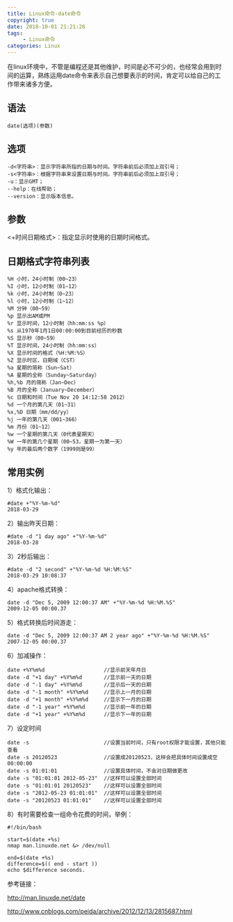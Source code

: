 ```yaml
---
title: Linux命令-date命令
copyright: true
date: 2018-10-01 21:21:28
tags:
     - Linux命令
categories: Linux
---
```


在linux环境中，不管是编程还是其他维护，时间是必不可少的，也经常会用到时间的运算，熟练运用date命令来表示自己想要表示的时间，肯定可以给自己的工作带来诸多方便。

## 语法

`date(选项)(参数)`

## 选项

```
-d<字符串>：显示字符串所指的日期与时间。字符串前后必须加上双引号；
-s<字符串>：根据字符串来设置日期与时间。字符串前后必须加上双引号；
-u：显示GMT；
--help：在线帮助；
--version：显示版本信息。
```

## 参数

<+时间日期格式>：指定显示时使用的日期时间格式。

## 日期格式字符串列表

```
%H 小时，24小时制（00~23）
%I 小时，12小时制（01~12）
%k 小时，24小时制（0~23）
%l 小时，12小时制（1~12）
%M 分钟（00~59）
%p 显示出AM或PM
%r 显示时间，12小时制（hh:mm:ss %p）
%s 从1970年1月1日00:00:00到目前经历的秒数
%S 显示秒（00~59）
%T 显示时间，24小时制（hh:mm:ss）
%X 显示时间的格式（%H:%M:%S）
%Z 显示时区，日期域（CST）
%a 星期的简称（Sun~Sat）
%A 星期的全称（Sunday~Saturday）
%h,%b 月的简称（Jan~Dec）
%B 月的全称（January~December）
%c 日期和时间（Tue Nov 20 14:12:58 2012）
%d 一个月的第几天（01~31）
%x,%D 日期（mm/dd/yy）
%j 一年的第几天（001~366）
%m 月份（01~12）
%w 一个星期的第几天（0代表星期天）
%W 一年的第几个星期（00~53，星期一为第一天）
%y 年的最后两个数字（1999则是99）
```

## 常用实例

1）格式化输出：

```
#date +"%Y-%m-%d"
2018-03-29
```

2）输出昨天日期：

```
#date -d "1 day ago" +"%Y-%m-%d"
2018-03-28
```

3）2秒后输出：

```
#date -d "2 second" +"%Y-%m-%d %H:%M:%S" 
2018-03-29 10:08:37
```

4）apache格式转换：

```
date -d "Dec 5, 2009 12:00:37 AM" +"%Y-%m-%d %H:%M.%S"
2009-12-05 00:00.37
```

5）格式转换后时间游走：

```
date -d "Dec 5, 2009 12:00:37 AM 2 year ago" +"%Y-%m-%d %H:%M.%S"
2007-12-05 00:00.37
```

6）加减操作：

```
date +%Y%m%d                   //显示前天年月日
date -d "+1 day" +%Y%m%d       //显示前一天的日期
date -d "-1 day" +%Y%m%d       //显示后一天的日期
date -d "-1 month" +%Y%m%d     //显示上一月的日期
date -d "+1 month" +%Y%m%d     //显示下一月的日期
date -d "-1 year" +%Y%m%d      //显示前一年的日期
date -d "+1 year" +%Y%m%d      //显示下一年的日期
```

7）设定时间

```
date -s                        //设置当前时间，只有root权限才能设置，其他只能查看
date -s 20120523               //设置成20120523，这样会把具体时间设置成空00:00:00
date -s 01:01:01               //设置具体时间，不会对日期做更改
date -s "01:01:01 2012-05-23"  //这样可以设置全部时间
date -s "01:01:01 20120523"    //这样可以设置全部时间
date -s "2012-05-23 01:01:01"  //这样可以设置全部时间
date -s "20120523 01:01:01"    //这样可以设置全部时间
```

8）有时需要检查一组命令花费的时间，举例：

```
#!/bin/bash

start=$(date +%s)
nmap man.linuxde.net &> /dev/null

end=$(date +%s)
difference=$(( end - start ))
echo $difference seconds.
```

参考链接：

<http://man.linuxde.net/date>

<http://www.cnblogs.com/peida/archive/2012/12/13/2815687.html>